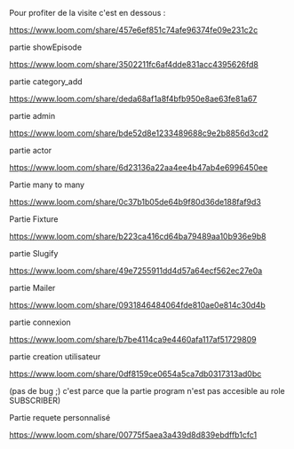 Pour profiter de la visite c'est en dessous :

https://www.loom.com/share/457e6ef851c74afe96374fe09e231c2c

partie showEpisode

https://www.loom.com/share/3502211fc6af4dde831acc4395626fd8

partie category_add

https://www.loom.com/share/deda68af1a8f4bfb950e8ae63fe81a67

partie admin

https://www.loom.com/share/bde52d8e1233489688c9e2b8856d3cd2

partie actor 

https://www.loom.com/share/6d23136a22aa4ee4b47ab4e6996450ee

Partie many to many 

https://www.loom.com/share/0c37b1b05de64b9f80d36de188faf9d3

Partie Fixture

https://www.loom.com/share/b223ca416cd64ba79489aa10b936e9b8

partie Slugify

https://www.loom.com/share/49e7255911dd4d57a64ecf562ec27e0a

partie Mailer

https://www.loom.com/share/0931846484064fde810ae0e814c30d4b

partie connexion 

https://www.loom.com/share/b7be4114ca9e4460afa117af51729809

partie creation utilisateur

https://www.loom.com/share/0df8159ce0654a5ca7db0317313ad0bc

(pas de bug ;) c'est parce que la partie program n'est pas accesible au role SUBSCRIBER)

Partie requete personnalisé

https://www.loom.com/share/00775f5aea3a439d8d839ebdffb1cfc1


